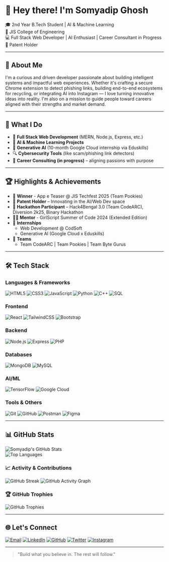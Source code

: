 # 👋 Hey there! I'm Somyadip Ghosh

🎓 2nd Year B.Tech Student | AI & Machine Learning  
🏫 JIS College of Engineering  
💻 Full Stack Web Developer | AI Enthusiast | Career Consultant in Progress  
🔬 Patent Holder

---

## 🧠 About Me

I'm a curious and driven developer passionate about building intelligent systems and impactful web experiences. Whether it's crafting a secure Chrome extension to detect phishing links, building end-to-end ecosystems for recycling, or integrating AI into Instagram — I love turning innovative ideas into reality. I'm also on a mission to guide people toward careers aligned with their strengths and market demand.

---

## 🚀 What I Do

- 🔧 **Full Stack Web Development** (MERN, Node.js, Express, etc.)
- 🤖 **AI & Machine Learning Projects**
- 🧠 **Generative AI** (10-month Google Cloud internship via Eduskills)
- 🔍 **Cybersecurity Tools** (like scam/phishing link detectors)
- 🎯 **Career Consulting (in progress)** – aligning passions with purpose

---

## 🏆 Highlights & Achievements

- 🥇 **Winner** - App e Teaser @ JIS Techfest 2025 (Team Pookies)
- 🧠 **Patent Holder** – Innovating in the AI/Web Dev space
- 🏁 **Hackathon Participant** – Hack4Bengal 3.0 (Team CodeARC), Diversion 2k25, Binary Hackathon
- 👨‍🏫 **Mentor** - GirlScript Summer of Code 2024 (Extended Edition)
- 💼 **Internships**  
  - Web Development @ CodSoft  
  - Generative AI (Google Cloud x Eduskills)
- 👥 **Teams**  
  - Team CodeARC | Team Pookies | Team Byte Gurus

---

## 🛠 Tech Stack

### Languages & Frameworks
![HTML5](https://img.shields.io/badge/-HTML5-E34F26?style=flat&logo=html5&logoColor=white)
![CSS3](https://img.shields.io/badge/-CSS3-1572B6?style=flat&logo=css3&logoColor=white)
![JavaScript](https://img.shields.io/badge/-JavaScript-F7DF1E?style=flat&logo=javascript&logoColor=black)
![Python](https://img.shields.io/badge/-Python-3776AB?style=flat&logo=python&logoColor=white)
![C++](https://img.shields.io/badge/-C++-00599C?style=flat&logo=cplusplus&logoColor=white)
![SQL](https://img.shields.io/badge/-SQL-4479A1?style=flat&logo=mysql&logoColor=white)

### Frontend
![React](https://img.shields.io/badge/-React-61DAFB?style=flat&logo=react&logoColor=black)
![TailwindCSS](https://img.shields.io/badge/-TailwindCSS-38B2AC?style=flat&logo=tailwind-css&logoColor=white)
![Bootstrap](https://img.shields.io/badge/-Bootstrap-7952B3?style=flat&logo=bootstrap&logoColor=white)

### Backend
![Node.js](https://img.shields.io/badge/-Node.js-339933?style=flat&logo=nodedotjs&logoColor=white)
![Express](https://img.shields.io/badge/-Express-000000?style=flat&logo=express&logoColor=white)
![PHP](https://img.shields.io/badge/-PHP-777BB4?style=flat&logo=php&logoColor=white)

### Databases
![MongoDB](https://img.shields.io/badge/-MongoDB-47A248?style=flat&logo=mongodb&logoColor=white)
![MySQL](https://img.shields.io/badge/-MySQL-4479A1?style=flat&logo=mysql&logoColor=white)

### AI/ML
![TensorFlow](https://img.shields.io/badge/-TensorFlow-FF6F00?style=flat&logo=tensorflow&logoColor=white)
![Google Cloud](https://img.shields.io/badge/-Google%20Cloud-4285F4?style=flat&logo=google-cloud&logoColor=white)

### Tools & Others
![Git](https://img.shields.io/badge/-Git-F05032?style=flat&logo=git&logoColor=white)
![GitHub](https://img.shields.io/badge/-GitHub-181717?style=flat&logo=github&logoColor=white)
![Postman](https://img.shields.io/badge/-Postman-FF6C37?style=flat&logo=postman&logoColor=white)
![Figma](https://img.shields.io/badge/-Figma-F24E1E?style=flat&logo=figma&logoColor=white)

---

## 📊 GitHub Stats

![Somyadip's GitHub Stats](https://github-readme-stats.vercel.app/api?username=somyadipghosh&show_icons=true&theme=radical)  
![Top Languages](https://github-readme-stats.vercel.app/api/top-langs/?username=somyadipghosh&layout=compact&theme=radical)

### 📈 Activity & Contributions
![GitHub Streak](https://github-readme-streak-stats.herokuapp.com/?user=somyadipghosh&theme=radical)
![GitHub Activity Graph](https://activity-graph.herokuapp.com/graph?username=somyadipghosh&theme=react-dark)

### 🏆 GitHub Trophies
![GitHub Trophies](https://github-profile-trophy.vercel.app/?username=somyadipghosh&theme=radical&no-frame=true&row=1)

---

## 🌐 Let's Connect

[![Email](https://img.shields.io/badge/-Email-EA4335?style=for-the-badge&logo=gmail&logoColor=white)](mailto:somyadipghosh@gmail.com)
[![LinkedIn](https://img.shields.io/badge/-LinkedIn-0A66C2?style=for-the-badge&logo=linkedin&logoColor=white)](https://www.linkedin.com/in/somyadipghosh/)
[![GitHub](https://img.shields.io/badge/-GitHub-181717?style=for-the-badge&logo=github&logoColor=white)](https://github.com/somyadipghosh)
[![Twitter](https://img.shields.io/badge/-Twitter-1DA1F2?style=for-the-badge&logo=twitter&logoColor=white)](https://twitter.com/somyadipghosh)
[![Instagram](https://img.shields.io/badge/-Instagram-E4405F?style=for-the-badge&logo=instagram&logoColor=white)](https://instagram.com/somyadipghosh)

---

> "Build what you believe in. The rest will follow."
